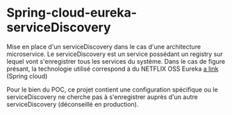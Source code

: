 # Spring-cloud-eureka-serviceDiscovery

Mise en place d'un serviceDiscovery dans le cas d'une architecture microservice. Le serviceDiscovery est un service possédant un registry sur lequel vont s'enregistrer tous les services du système. Dans le cas de figure présant, la technologie utilisé correspond à du NETFLIX OSS Eureka  [a link](https://github.com/Netflix/eureka) (Spring cloud) 

Pour le bien du POC, ce projet contient une configuration spécifique ou le serviceDiscovery ne cherche pas à s'enregistrer auprès d'un autre serviceDiscovery (déconseillé en production).

